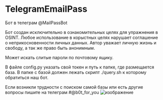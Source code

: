# TelegramEmailPass
Бот в телеграм @MailPassBot

Бот создан исключительно в ознакомительных целях для упражнения в OSINT.
Любое использование в корыстных целях нарушает соглашение о неприкосновенности личных данных.
Автор уважает личную жизнь и свободу, а так же право быть анонимным.

Может искать слитые пароли по почтовому ящику.


В файле config.py указать свой токен и путь к папке, где размещается база.
В папке с базой должен лежать скрипт ./query.sh к которому обратиться наш бот.

Если возникли трудности с поиском самой базы или есть другие вопросы пишите на телеграм
#@b0t_for_you
![изображение](https://user-images.githubusercontent.com/53917645/109391984-a7078b00-78e7-11eb-89d5-250326bf8012.png)
